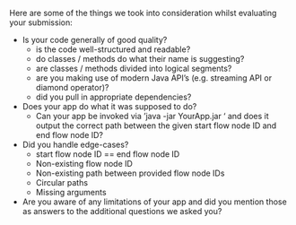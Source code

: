 Here are some of the things we took into consideration whilst evaluating your submission:

* Is your code generally of good quality?
    * is the code well-structured and readable?
    * do classes / methods do what their name is suggesting?
    * are classes / methods divided into logical segments?
    * are you making use of modern Java API’s (e.g. streaming API or diamond operator)?
    * did you pull in appropriate dependencies?
* Does your app do what it was supposed to do?
    * Can your app be invoked via ’java -jar YourApp.jar <start> <end>‘ and does it output the correct path between the given start flow node ID and end flow node ID?
* Did you handle edge-cases?
    * start flow node ID == end flow node ID
    * Non-existing flow node ID
    * Non-existing path between provided flow node IDs
    * Circular paths
    * Missing arguments
* Are you aware of any limitations of your app and did you mention those as answers to the additional questions we asked you?